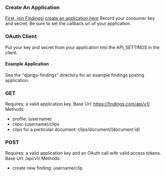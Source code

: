 ### Create An Application

[First, join Findings!](https://findings.com)
[create an application here](https://findings.com/me/applications)
Record your consumer key and secret. Be sure to set the callback url of your application.

### OAuth Client

Put your key and secret from your application into the API_SETTINGS in the client.

#### Example Application

See the "django-findings" directory for an example findings posting application.

### GET

Requires: a valid application key.
Base Url: https://findings.com/api/v1/
Methods:

* profile: (username)
* clips: (username)/clips
* clips for a particular document: clips/document/(document id)

### POST

Requires: a valid application key and an OAuth call with valid access tokens.
Base Url: /api/v1/
Methods:

* create new finding: username/clip
